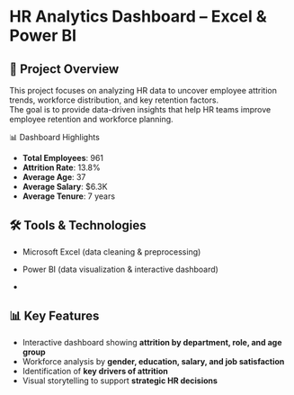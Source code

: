 # HR Analytics Dashboard – Excel & Power BI

## 📌 Project Overview
This project focuses on analyzing HR data to uncover employee attrition trends, workforce distribution, and key retention factors.  
The goal is to provide data-driven insights that help HR teams improve employee retention and workforce planning.  

📊 Dashboard Highlights
- **Total Employees**: 961
- **Attrition Rate**: 13.8%
- **Average Age**: 37
- **Average Salary**: $6.3K
- **Average Tenure**: 7 years

## 🛠️ Tools & Technologies
- Microsoft Excel (data cleaning & preprocessing)
- Power BI (data visualization & interactive dashboard)

- 
## 📊 Key Features
- Interactive dashboard showing **attrition by department, role, and age group**  
- Workforce analysis by **gender, education, salary, and job satisfaction**  
- Identification of **key drivers of attrition**  
- Visual storytelling to support **strategic HR decisions** 
